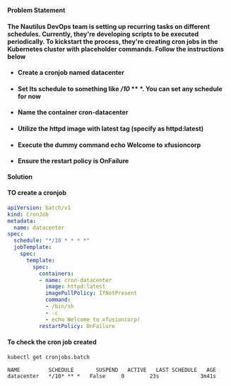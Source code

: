**Problem Statement**

#### The Nautilus DevOps team is setting up recurring tasks on different schedules. Currently, they're developing scripts to be executed periodically. To kickstart the process, they're creating cron jobs in the Kubernetes cluster with placeholder commands. Follow the instructions below

- #### Create a cronjob named datacenter

- #### Set Its schedule to something like */10* ** *. You can set any schedule for now

- ####  Name the container cron-datacenter

- #### Utilize the httpd image with latest tag (specify as httpd:latest)

- #### Execute the dummy command echo Welcome to xfusioncorp

- #### Ensure the restart policy is OnFailure

**Solution**

#### TO create a cronjob

```yaml
apiVersion: batch/v1
kind: CronJob
metadata:
  name: datacenter
spec:
  schedule: "*/10 * * * *"
  jobTemplate:
    spec:
      template:
        spec:
          containers:
          - name: cron-datacenter
            image: httpd:latest
            imagePullPolicy: IfNotPresent
            command:
            - /bin/sh
            - -c
            - echo Welcome to xfusioncorp!
          restartPolicy: OnFailure
```

#### To check the cron job created

```bash
kubectl get cronjobs.batch
```

```
NAME         SCHEDULE       SUSPEND   ACTIVE   LAST SCHEDULE   AGE
datacenter   */10* ** *   False     0        23s             3m41s
```
